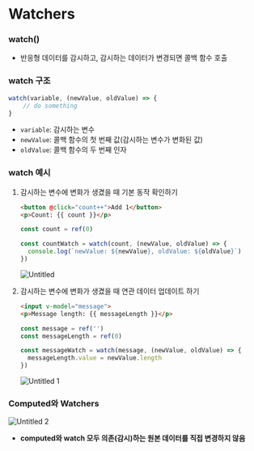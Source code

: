 # Watchers

### watch()
- 반응형 데이터를 감시하고, 감시하는 데이터가 변경되면 콜백 함수 호출

### watch 구조
```jsx
watch(variable, (newValue, oldValue) => {
	// do something
}
```
- `variable`: 감시하는 변수
- `newValue`: 콜백 함수의 첫 번째 값(감시하는 변수가 변화된 값)
- `oldValue`: 콜백 함수의 두 번째 인자

### watch 예시

1. 감시하는 변수에 변화가 생겼을 때 기본 동작 확인하기
    ```html
    <button @click="count++">Add 1</button>
    <p>Count: {{ count }}</p>
    ```
    ```jsx
    const count = ref(0)
    
    const countWatch = watch(count, (newValue, oldValue) => {
      console.log(`newValue: ${newValue}, oldValue: ${oldValue}`)
    })
    ```
    ![Untitled](https://github.com/goldbutnew/TIL/assets/149566915/5b76e9a8-5c64-4a8d-9e0c-9b7860d25d6c)

    
2. 감시하는 변수에 변화가 생겼을 때 연관 데이터 업데이트 하기
    
    ```html
    <input v-model="message">
    <p>Message length: {{ messageLength }}</p>
    ```
    ```jsx
    const message = ref('')
    const messageLength = ref(0)
    
    const messageWatch = watch(message, (newValue, oldValue) => {
      messageLength.value = newValue.length
    })
    ```
    ![Untitled 1](https://github.com/goldbutnew/TIL/assets/149566915/c0fa3598-7eeb-4fe8-8952-bd1886325e18)
    

### Computed와 Watchers
![Untitled 2](https://github.com/goldbutnew/TIL/assets/149566915/d91161f7-4bbd-411f-af44-1069101d5a0f)
- **computed와 watch 모두 의존(감시)하는 원본 데이터를 직접 변경하지 않음**